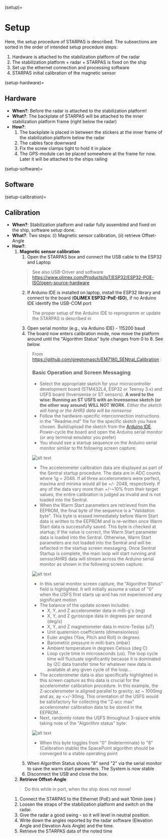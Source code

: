 (setup)=
# Setup
Here, the setup procedure of STARPAS is described. The subsections are sorted in the order of intended setup procedure steps:

1. Hardware is attached to the stabilization platform of the radar
2. The stabilization platform + radar + STARPAS is fixed on the ship
3. Set up the ethernet connection and processing software
3. STARPAS initial calibration of the magnetic sensor


(setup-hardware)=
## Hardware
* **When?**: Before the radar is attached to the stabilization platform!
* **What?**: The backplate of STARPAS will be attached to the inner stabilization platform frame (right below the radar)
* **How?**:
  1. The backplate is placed in between the stickers at the inner frame of the stabilization platform below the radar
  2. The cables face downward
  3. Fix the screw clamps tight to hold it in place
  4. The GPS-module can be placed somewhere at the frame for now. Later it will be attached to the ships railing

(setup-software)=
## Software

(setup-calibration)=
## Calibration
* **When?**: Stabilization platform and radar fully assembled and fixed on the ship, software setup done.
* **What?**: Two steps: (i) Magnetic sensor calibration, (ii) retrieve Offset-Angle 
* **How?**:
  1. **Magnetic sensor calibration**
     1. Open the STARPAS box and connect the USB cable to the ESP32 and Laptop
     > See also USB-Driver and software https://www.olimex.com/Products/IoT/ESP32/ESP32-POE-ISO/open-source-hardware
     2. If Arduino IDE is installed on laptop, install the ESP32 library and connect to the board (**OLIMEX ESP32-PoE-ISO**), if no Arduino IDE identify the USB-COM port
     > The proper setup of the Arduino IDE to reprogramm or update the STARPAS is described in [](arduino-setup) 
     3. Open serial monitor (e.g., via Arduino IDE) - 115200 baud
     4. The board now enters calibration mode, now move the platform around until the "Algorithm Status" byte changes from 0 to 8. See below.
     > From https://github.com/gregtomasch/EM7180_SENtral_Calibration :
     > ### Basic Operation and Screen Messaging
     > * Select the appropriate sketch for your microcontroller development board (STM432L4, ESP32 or Teensy 3.x) and USFS board (Invensense or ST sensors). **A word to the wise: Running an ST USFS with an Invensense sketch (or the other way around) WILL NOT WORK**. *Either the sketch will hang or the AHRS data will be nonsense*
     > * Follow the hardware-specific interconnection instructions in the "Readme.md" file for the specific sketch you have chosen.
     > Build/upload the sketch from the [Arduino IDE](https://www.arduino.cc/en/main/software). Power-cycle the board and open the Arduino serial monitor (or any terminal emulator you prefer)
     > * You should see a startup sequence on the Arduino serial monitor similar to fht following screen capture:
     > 
     > ![alt text](https://user-images.githubusercontent.com/5760946/53260187-bfec5e80-3685-11e9-80a2-7922921492f4.png)
     > 
     > * The accelerometer calibration data are displayed as part of the Sentral startup procedure. The data are in ADC counts where 1g = 2048. If all three accelerometers were perfect, maxima and minima would all be +/- 2048, respectively. If any of the data vary more than +/-~10% from their target values, the entire calibration is judged as invalid and is not loaded into the Sentral.
     > * When the Warm Start parameters are retrieved from the EEPROM, the final byte of the sequence is a "Validation byte". This byte is erased immediately before Warm Start data is written to the EEPROM and is re-written once Warm Start data is successfully saved. This byte is checked at startup; if the value is correct, the Warm Start parameter data is loaded into the Sentral. Otherwise, Warm Start parameters are not loaded into the Sentral and will be reflected in the startup screen messaging.
     > Once Sentral Startup is complete, the main loop will start running and sensor/AHRS data will stream across the Arduino serial monitor as shown in the following screen capture:
     > 
     > ![alt text](https://user-images.githubusercontent.com/5760946/53261426-d8aa4380-3688-11e9-96fa-e353c9dec2d8.png)
     > 
     > * In this serial monitor screen capture, the "Algorithm Status" field is highlighted. It will initially assume a value of "0" when the USFS first starts up and has not experienced any significant motion
     > * The balance of the update screen includes:
     >     - X, Y, and Z accelerometer data in milli-g's (mg)
     >     - X, Y, and Z gyroscope data in degrees per second (deg/s)
     >     - X, Y, and Z magnetometer data in micro-Teslas (uT)
     >     - Unit quaternion coefficients (dimensionless)
     >     - Euler angles (Yaw, Pitch and Roll) in degrees
     >     - Barometric pressure in milli-bars (mbar)
     >     - Ambient temperature in degrees Celsius (deg C)
     >     - Loop cycle time in microseconds (us). The loop cycle time will fluctuate significantly because it is dominated by I2C data transfer time for whatever new data is available at any given cycle of the loop...
     > * The accelerometer data is also specifically highlighted in this screen capture as this data is crucial for the accelerometer calibration procedure. In this example, the Z-accelerometer is aligned parallel to gravity; az ~ 1000mg and ax, ay <+/-30mg. This orientation of the USFS would be satisfactory for collecting the "Z-acc max" accelerometer calibration data to be stored in the EEPROM...
     > * Next, randomly rotate the USFS throughout 3-space while taking note of the "Algorithm status" byte:
     > 
     > ![alt text](https://user-images.githubusercontent.com/5760946/53261503-0c856900-3689-11e9-8f64-ae64f5c1c9af.png)
     > 
     > * When this byte toggles from "0" (Indeterminate) to "8" (Calibration stable) the SpacePoint algorithm should be converged to a stable operating point
     5. When Algorithm Status shows "8" send "2"  via the serial monitor to save the warm start parameters. The System is now stable
     6. Disconnect the USB and close the box. 
  2. **Retrieve Offset-Angle**
  > Do this while in port, when the ship does not move!
     1. Connect the STARPAS to the Ethernet (PoE) and wait 10min (see [](setup-software))
     2. Loosen the straps of the stabilization platform and switch on the radar.
     3. Give the radar a good swing - so it will level in neutral position. 
     3. Write down the angles reported by the radar software (Elevation Angle and Elevation Axis Angle) and the time.
     4. Retrieve the STARPAS data of the noted time
